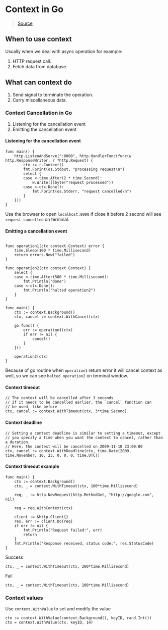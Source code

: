 # Context in Go

> [Source](https://www.sohamkamani.com/golang/context-cancellation-and-values/)

## When to use context

Usually when we deal with async operation for example:

1. HTTP request call.
2. Fetch data from database.

## What can context do

1. Send signal to terminate the operation.
2. Carry miscellaneous data.

### Context Cancellation in Go

1. Listening for the cancellation event
2. Emitting the cancellation event

#### Listening for the cancellation event

```
func main() {
	http.ListenAndServe(":8000", http.HandlerFunc(func(w http.ResponseWriter, r *http.Request) {
		ctx := r.Context()
		fmt.Fprint(os.Stdout, "processing request\n")
		select {
		case <-time.After(2 * time.Second):
			w.Write([]byte("request processed"))
		case <-ctx.Done():
			fmt.Fprint(os.Stderr, "request cancelled\n")
		}
	}))
}
```

Use the browser to open `localhost:8000` if close it before 2 second will see `request cancelled` on terminal.

#### Emitting a cancellation event

```

func operation1(ctx context.Context) error {
	time.Sleep(100 * time.Millisecond)
	return errors.New("failed")
}

func operation2(ctx context.Context) {
	select {
	case <-time.After(500 * time.Millisecond):
		fmt.Println("done")
	case <-ctx.Done():
		fmt.Println("halted operation2")
	}
}

func main() {
	ctx := context.Background()
	ctx, cancel := context.WithCancel(ctx)

	go func() {
		err := operation1(ctx)
		if err != nil {
			cancel()
		}
	}()

	operation2(ctx)
}

```

Because of go routine when `operation1` return error it will cancel context as well, so we can see `halted operation2`
on terminal window.

#### Context timeout

```
// The context will be cancelled after 3 seconds
// If it needs to be cancelled earlier, the `cancel` function can
// be used, like before
ctx, cancel := context.WithTimeout(ctx, 3*time.Second)
```

#### Context deadline

```
// Setting a context deadline is similar to setting a timeout, except
// you specify a time when you want the context to cancel, rather than a duration.
// Here, the context will be cancelled on 2009-11-10 23:00:00
ctx, cancel := context.WithDeadline(ctx, time.Date(2009, time.November, 10, 23, 0, 0, 0, time.UTC))
```

#### Context timeout example

```
func main() {
	ctx := context.Background()
	ctx, _ = context.WithTimeout(ctx, 100*time.Millisecond)

	req, _ := http.NewRequest(http.MethodGet, "http://google.com", nil)

	req = req.WithContext(ctx)

	client := &http.Client{}
	res, err := client.Do(req)
	if err != nil {
		fmt.Println("Request failed:", err)
		return
	}
	fmt.Println("Response received, status code:", res.StatusCode)
}
```

Success

```
ctx, _ = context.WithTimeout(ctx, 200*time.Millisecond)
```

Fail

```
ctx, _ = context.WithTimeout(ctx, 100*time.Millisecond)
```

### Context values

Use `context.WithValue` to set and modify the value

```
ctx := context.WithValue(context.Background(), keyID, rand.Int())
ctx = context.WithValue(ctx, keyID, 14)
```